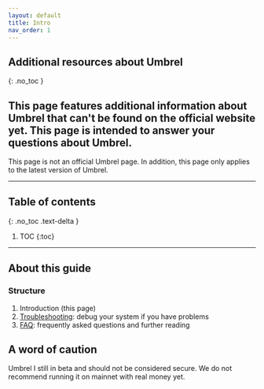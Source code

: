 ```yaml
---
layout: default
title: Intro
nav_order: 1
---
```

<!-- markdownlint-disable MD014 MD022 MD025 MD033 MD040 -->

## Additional resources about Umbrel
{: .no_toc }

This page features additional information about Umbrel that can't be found on the official website yet.
This page is intended to answer your questions about Umbrel.
---

 This page is not an official Umbrel page.
 In addition, this page only applies to the latest version of Umbrel.

---

## Table of contents
{: .no_toc .text-delta }

1. TOC
{:toc}

---

## About this guide

### Structure

1. Introduction (this page)
1. [Troubleshooting](raspibolt_70_troubleshooting.md): debug your system if you have problems
1. [FAQ](faq.md): frequently asked questions and further reading

## A word of caution
Umbrel I still in beta and should not be considered secure.
We do not recommend running it on mainnet with real money yet.
